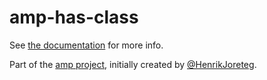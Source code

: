 # amp-has-class

See [the documentation](http://amp-project.com#amp-has-class) for more info.

Part of the [amp project](http://amp-project.com#amp-has-class), initially created by [@HenrikJoreteg](http://twitter.com/henrikjoreteg).